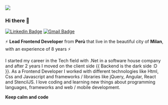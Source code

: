 <img src="https://user-images.githubusercontent.com/6887120/87133013-00f30c00-c297-11ea-8aa2-a0ce9107fa4c.png">

### Hi there 👋
[![Linkedin Badge](https://img.shields.io/badge/-gabrielmayta-blue?style=flat-square&logo=Linkedin&logoColor=white&link=https://www.linkedin.com/in/gabrielmayta/)](https://www.linkedin.com/in/gabrielmayta/)
[![Gmail Badge](https://img.shields.io/badge/-grandemayta@gmail.com-c14438?style=flat-square&logo=Gmail&logoColor=white&link=mailto:grandemayta@gmail.com)](mailto:grandemayta@gmail.com)

<!--
**grandemayta/grandemayta** is a ✨ _special_ ✨ repository because its `README.md` (this file) appears on your GitHub profile.
-->

:zap:  **Lead Frontend Developer** from **Perù** that live in the beautiful city of **Milan**, with an experience of 8 years :zap:

I started my career in the Tech field with .Net in a software house company and after 2 years I moved on the client side {{ Backend is the dark side :D }}. As a Frontend Developer I worked with different technologies like Html, Css and Javascript and frameworks / libraries like jQuery, Angular, React and StencilJS.
I love coding and learning new things about programming languages, frameworks and web / mobile development.


**Keep calm and code**
